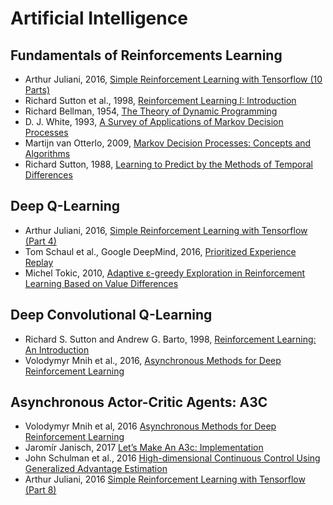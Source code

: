 # Artificial Intelligence

## Fundamentals of Reinforcements Learning

- Arthur Juliani, 2016, [Simple Reinforcement Learning with Tensorflow (10 Parts)](https://medium.com/emergent-future/simple-reinforcement-learning-with-tensorflow-part-0-q-learning-with-tables-and-neural-networks-d195264329d0)
- Richard Sutton et al., 1998, [Reinforcement Learning I: Introduction](http://citeseer.ist.psu.edu/viewdoc/summary?doi=10.1.1.32.7692)
- Richard Bellman, 1954, [The Theory of Dynamic Programming](https://www.rand.org/content/dam/rand/pubs/papers/2008/P550.pdf)
- D. J. White, 1993, [A Survey of Applications of Markov Decision Processes](http://www.cs.uml.edu/ecg/uploads/AIfall14/MDPApplications3.pdf)
- Martijn van Otterlo, 2009, [Markov Decision Processes: Concepts and Algorithms](https://pdfs.semanticscholar.org/968b/ab782e52faf0f7957ca0f38b9e9078454afe.pdf)
- Richard Sutton, 1988, [Learning to Predict by the Methods of Temporal Differences](https://link.springer.com/article/10.1007/BF00115009)


## Deep Q-Learning

- Arthur Juliani, 2016, [Simple Reinforcement Learning with Tensorflow (Part 4)](https://medium.com/@awjuliani/simple-reinforcement-learning-with-tensorflow-part-4-deep-q-networks-and-beyond-8438a3e2b8df)
- Tom Schaul et al., Google DeepMind, 2016, [Prioritized Experience Replay](https://arxiv.org/pdf/1511.05952.pdf)
- Michel Tokic, 2010, [Adaptive ε-greedy Exploration in Reinforcement Learning Based on Value Differences](http://tokic.com/www/tokicm/publikationen/papers/AdaptiveEpsilonGreedyExploration.pdf)


## Deep Convolutional Q-Learning

- Richard S. Sutton and Andrew G. Barto, 1998, [Reinforcement Learning: An Introduction](https://mitpress.mit.edu/books/reinforcement-learning)
- Volodymyr Mnih et al., 2016, [Asynchronous Methods for Deep Reinforcement Learning](https://arxiv.org/pdf/1602.01783.pdf)


## Asynchronous Actor-Critic Agents: A3C

- Volodymyr Mnih et al, 2016 [Asynchronous Methods for Deep Reinforcement Learning](https://arxiv.org/pdf/1602.01783.pdf)
- Jaromír Janisch, 2017 [Let’s Make An A3c: Implementation](https://jaromiru.com/2017/03/26/lets-make-an-a3c-implementation/)
- John Schulman et al., 2016 [High-dimensional Continuous Control Using Generalized Advantage Estimation](https://arxiv.org/pdf/1506.02438.pdf)
- Arthur Juliani, 2016 [ Simple Reinforcement Learning with Tensorflow (Part 8)](https://medium.com/emergent-future/simple-reinforcement-learning-with-tensorflow-part-8-asynchronous-actor-critic-agents-a3c-c88f72a5e9f2)